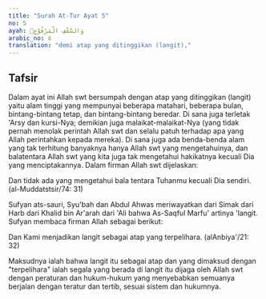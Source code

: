 ```yaml
---
title: "Surah At-Tur Ayat 5"
no: 5
ayah: وَالسَّقْفِ الْمَرْفُوْعِۙ  
arabic_no: ٥
translation: "demi atap yang ditinggikan (langit),"
---
```


## Tafsir

Dalam ayat ini Allah swt bersumpah dengan atap yang ditinggikan (langit) yaitu alam tinggi yang mempunyai beberapa matahari, beberapa bulan, bintang-bintang tetap, dan bintang-bintang beredar. Di sana juga terletak 'Arsy dan kursi-Nya; demikian juga malaikat-malaikat-Nya (yang tidak pernah menolak perintah Allah swt dan selalu patuh terhadap apa yang Allah perintahkan kepada mereka). Di sana juga ada benda-benda alam yang tak terhitung banyaknya hanya Allah swt yang mengetahuinya, dan balatentara Allah swt yang kita juga tak mengetahui hakikatnya kecuali Dia yang menciptakannya. Dalam firman Allah swt dijelaskan: 

Dan tidak ada yang mengetahui bala tentara Tuhanmu kecuali Dia sendiri. (al-Muddatstsir/74: 31) 

Sufyan ats-sauri, Syu'bah dan Abdul Ahwas meriwayatkan dari Simak dari Harb dari Khalid bin Ar'arah dari 'Ali bahwa As-Saqful Marfu' artinya 'langit. Sufyan membaca firman Allah sebagai berikut: 

Dan Kami menjadikan langit sebagai atap yang terpelihara. (alAnbiya'/21: 32) 

Maksudnya ialah bahwa langit itu sebagai atap dan yang dimaksud dengan "terpelihara" ialah segala yang berada di langit itu dijaga oleh Allah swt dengan peraturan dan hukum-hukum yang menyebabkan semuanya berjalan dengan teratur dan tertib, sesuai sistem dan hukumnya.